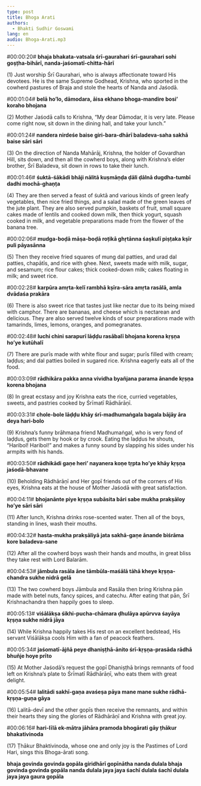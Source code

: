 ```yaml
---
type: post
title: Bhoga Arati
authors:
  - Bhakti Sudhir Goswami
lang: en
audio: Bhoga-Arati.mp3
---
```


#00:00:20# <b>bhaja bhakata-vatsala śrī-gaurahari
śrī-gaurahari sohi goṣṭha-bihārī,
nanda-jaśomatī-chitta-hārī</b>

(1) Just worship Śrī Gaurahari, who is always affectionate toward His devotees. He is the same Supreme Godhead, Krishna, who sported in the cowherd pastures of Braja and stole the hearts of Nanda and Jaśodā.


#00:01:04# <b>belā ho’lo, dāmodara, āisa ekhano
bhoga-mandire bosi’ koraho bhojana</b>

(2) Mother Jaśodā calls to Krishna, “My dear Dāmodar, it is very late. Please come right now, sit down in the dining hall, and take your lunch.”


#00:01:24# <b>nandera nirdeśe baise giri-bara-dhārī
baladeva-saha sakhā baise sāri sāri</b>

(3) On the direction of Nanda Mahārāj, Krishna, the holder of Govardhan Hill, sits down, and then all the cowherd boys, along with Krishna’s elder brother, Śrī Baladeva, sit down in rows to take their lunch.


#00:01:46# <b>śuktā-śākādi bhāji nālitā kuṣmāṇḍa
ḍāli ḍālnā dugdha-tumbī dadhi mochā-ghaṇṭa</b>

(4) They are then served a feast of śuktā and various kinds of green leafy vegetables, then nice fried things, and a salad made of the green leaves of the jute plant. They are also served pumpkin, baskets of fruit, small square cakes made of lentils and cooked down milk, then thick yogurt, squash cooked in milk, and vegetable preparations made from the flower of the banana tree.


#00:02:06# <b>mudga-boḍā māṣa-boḍā roṭikā ghṛtānna
śaṣkulī piṣṭaka kṣīr puli pāyasānna</b>

(5) Then they receive fried squares of mung dal patties, and urad dal patties, chapātīs, and rice with ghee. Next, sweets made with milk, sugar, and sesamum; rice flour cakes; thick cooked-down milk; cakes floating in milk; and sweet rice.


#00:02:28# <b>karpūra amṛta-kelī rambhā kṣīra-sāra
amṛta rasālā, amla dvādaśa prakāra</b>

(6) There is also sweet rice that tastes just like nectar due to its being mixed with camphor. There are bananas, and cheese which is nectarean and delicious. They are also served twelve kinds of sour preparations made with tamarinds, limes, lemons, oranges, and pomegranates.


#00:02:48# <b>luchi chini sarapurī lāḍḍu rasābalī
bhojana korena kṛṣṇa ho’ye kutūhalī</b>

(7) There are purīs made with white flour and sugar; purīs filled with cream; laḍḍus; and dal patties boiled in sugared rice. Krishna eagerly eats all of the food.


#00:03:09# <b>rādhikāra pakka anna vividha byañjana
parama ānande kṛṣṇa korena bhojana</b>

(8) In great ecstasy and joy Krishna eats the rice, curried vegetables, sweets, and pastries cooked by Śrīmatī Rādhārāṇī.


#00:03:31# <b>chole-bole lāḍḍu khāy śrī-madhumaṅgala
bagala bājāy āra deya hari-bolo</b>

(9) Krishna’s funny brāhmaṇa friend Madhumaṅgal, who is very fond of laḍḍus, gets them by hook or by crook. Eating the laḍḍus he shouts, “Haribol! Haribol!” and makes a funny sound by slapping his sides under his armpits with his hands.


#00:03:50# <b>rādhikādi gaṇe heri’ nayanera koṇe
tṛpta ho’ye khāy kṛṣṇa jaśodā-bhavane</b>

(10) Beholding Rādhārāṇī and Her gopī friends out of the corners of His eyes, Krishna eats at the house of Mother Jaśodā with great satisfaction.


#00:04:11# <b>bhojanānte piye kṛṣṇa subāsita bāri
sabe mukha prakṣāloy ho’ye sāri sāri</b>

(11) After lunch, Krishna drinks rose-scented water. Then all of the boys, standing in lines, wash their mouths.


#00:04:32# <b>hasta-mukha prakṣāliyā jata sakhā-gaṇe
ānande biśrāma kore baladeva-sane</b>

(12) After all the cowherd boys wash their hands and mouths, in great bliss they take rest with Lord Balarām.


#00:04:53# <b>jāmbula rasāla āne tāmbūla-maśālā
tāhā kheye kṛṣṇa-chandra sukhe nidrā gelā</b>

(13) The two cowherd boys Jāmbula and Rasāla then bring Krishna pān made with betel nuts, fancy spices, and catechu. After eating that pān, Śrī Krishnachandra then happily goes to sleep.


#00:05:13# <b>viśālākṣa śikhi-pucha-chāmara ḍhulāya
apūrvva śayāya kṛṣṇa sukhe nidrā jāya</b>

(14) While Krishna happily takes His rest on an excellent bedstead, His servant Viśālākṣa cools Him with a fan of peacock feathers.


#00:05:34# <b>jaśomatī-ājñā peye dhaniṣṭhā-ānito
śrī-kṛṣṇa-prasāda rādhā bhuñje hoye prīto</b>

(15) At Mother Jaśodā’s request the gopī Dhaniṣṭhā brings remnants of food left on Krishna’s plate to Śrīmatī Rādhārāṇī, who eats them with great delight.


#00:05:54# <b>lalitādi sakhī-gaṇa avaśeṣa pāya
mane mane sukhe rādhā-kṛṣṇa-guṇa gāya</b>

(16) Lalitā-devī and the other gopīs then receive the remnants, and within their hearts they sing the glories of Rādhārāṇī and Krishna with great joy.


#00:06:16# <b>hari-līlā ek-mātra jāhāra pramoda
bhogārati gāy ṭhākur bhakativinoda</b>

(17) Ṭhākur Bhaktivinoda, whose one and only joy is the Pastimes of Lord Hari, sings this Bhoga-ārati song.


<b>bhaja govinda govinda gopāla
giridhārī gopīnātha nanda dulala
bhaja govinda govinda gopāla
nanda dulala jaya jaya śachī dulala
śachī dulala jaya jaya gaura gopāla</b>

